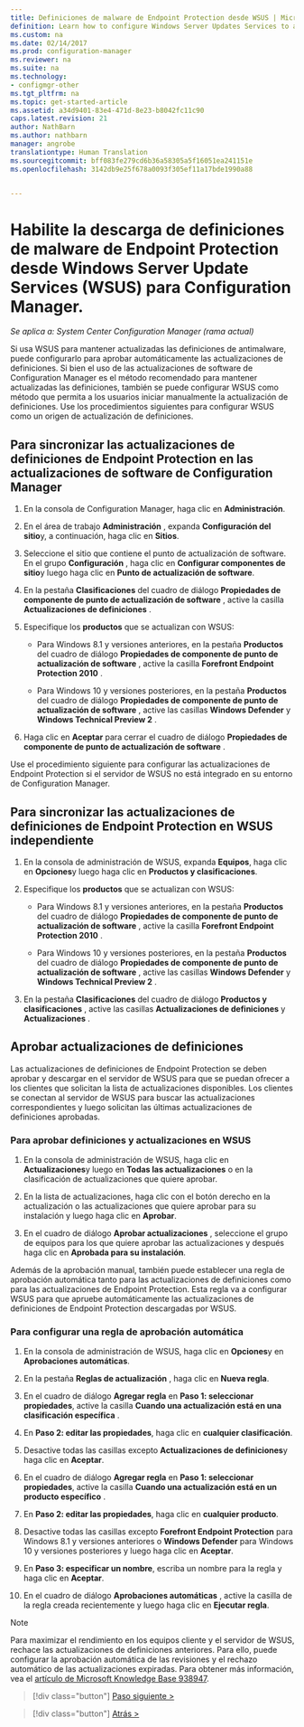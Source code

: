 ```yaml
---
title: Definiciones de malware de Endpoint Protection desde WSUS | Microsoft Docs
definition: Learn how to configure Windows Server Updates Services to auto-approve definition updates.
ms.custom: na
ms.date: 02/14/2017
ms.prod: configuration-manager
ms.reviewer: na
ms.suite: na
ms.technology:
- configmgr-other
ms.tgt_pltfrm: na
ms.topic: get-started-article
ms.assetid: a34d9401-83e4-471d-8e23-b8042fc11c90
caps.latest.revision: 21
author: NathBarn
ms.author: nathbarn
manager: angrobe
translationtype: Human Translation
ms.sourcegitcommit: bff083fe279cd6b36a58305a5f16051ea241151e
ms.openlocfilehash: 3142db9e25f678a0093f305ef11a17bde1990a88


---
```


# <a name="enable-endpoint-protection-malware-definitions-to-download-from-windows-server-update-services-wsus-for-configuration-manager"></a>Habilite la descarga de definiciones de malware de Endpoint Protection desde Windows Server Update Services (WSUS) para Configuration Manager.

*Se aplica a: System Center Configuration Manager (rama actual)*

 Si usa WSUS para mantener actualizadas las definiciones de antimalware, puede configurarlo para aprobar automáticamente las actualizaciones de definiciones. Si bien el uso de las actualizaciones de software de Configuration Manager es el método recomendado para mantener actualizadas las definiciones, también se puede configurar WSUS como método que permita a los usuarios iniciar manualmente la actualización de definiciones. Use los procedimientos siguientes para configurar WSUS como un origen de actualización de definiciones.

## <a name="to-synchronize-endpoint-protection-definition-updates-in-configuration-manager-software-updates"></a>Para sincronizar las actualizaciones de definiciones de Endpoint Protection en las actualizaciones de software de Configuration Manager

1.  En la consola de Configuration Manager, haga clic en **Administración**.

2.  En el área de trabajo **Administración** , expanda **Configuración del sitio**y, a continuación, haga clic en **Sitios**.

3.  Seleccione el sitio que contiene el punto de actualización de software. En el grupo **Configuración** , haga clic en **Configurar componentes de sitio**y luego haga clic en **Punto de actualización de software**.

4.  En la pestaña **Clasificaciones** del cuadro de diálogo **Propiedades de componente de punto de actualización de software** , active la casilla **Actualizaciones de definiciones** .

5.  Especifique los **productos** que se actualizan con WSUS:

    -   Para Windows 8.1 y versiones anteriores, en la pestaña **Productos** del cuadro de diálogo **Propiedades de componente de punto de actualización de software** , active la casilla **Forefront Endpoint Protection 2010** .

    -   Para Windows 10 y versiones posteriores, en la pestaña **Productos** del cuadro de diálogo **Propiedades de componente de punto de actualización de software** , active las casillas **Windows Defender** y **Windows Technical Preview 2** .

6.  Haga clic en **Aceptar** para cerrar el cuadro de diálogo **Propiedades de componente de punto de actualización de software** .

 Use el procedimiento siguiente para configurar las actualizaciones de Endpoint Protection si el servidor de WSUS no está integrado en su entorno de Configuration Manager.

## <a name="to-synchronize-endpoint-protection-definition-updates-in-standalone-wsus"></a>Para sincronizar las actualizaciones de definiciones de Endpoint Protection en WSUS independiente

1.  En la consola de administración de WSUS, expanda **Equipos**, haga clic en **Opciones**y luego haga clic en **Productos y clasificaciones**.

2.  Especifique los **productos** que se actualizan con WSUS:

    -   Para Windows 8.1 y versiones anteriores, en la pestaña **Productos** del cuadro de diálogo **Propiedades de componente de punto de actualización de software** , active la casilla **Forefront Endpoint Protection 2010** .

    -   Para Windows 10 y versiones posteriores, en la pestaña **Productos** del cuadro de diálogo **Propiedades de componente de punto de actualización de software** , active las casillas **Windows Defender** y **Windows Technical Preview 2** .

3.  En la pestaña **Clasificaciones** del cuadro de diálogo **Productos y clasificaciones** , active las casillas **Actualizaciones de definiciones** y **Actualizaciones** .

## <a name="approving-definition-updates"></a>Aprobar actualizaciones de definiciones
 Las actualizaciones de definiciones de Endpoint Protection se deben aprobar y descargar en el servidor de WSUS para que se puedan ofrecer a los clientes que solicitan la lista de actualizaciones disponibles. Los clientes se conectan al servidor de WSUS para buscar las actualizaciones correspondientes y luego solicitan las últimas actualizaciones de definiciones aprobadas.

### <a name="to-approve-definitions-and-updates-in-wsus"></a>Para aprobar definiciones y actualizaciones en WSUS

1.  En la consola de administración de WSUS, haga clic en **Actualizaciones**y luego en **Todas las actualizaciones** o en la clasificación de actualizaciones que quiere aprobar.

2.  En la lista de actualizaciones, haga clic con el botón derecho en la actualización o las actualizaciones que quiere aprobar para su instalación y luego haga clic en **Aprobar**.

3.  En el cuadro de diálogo **Aprobar actualizaciones** , seleccione el grupo de equipos para los que quiere aprobar las actualizaciones y después haga clic en **Aprobada para su instalación**.

 Además de la aprobación manual, también puede establecer una regla de aprobación automática tanto para las actualizaciones de definiciones como para las actualizaciones de Endpoint Protection. Esta regla va a configurar WSUS para que apruebe automáticamente las actualizaciones de definiciones de Endpoint Protection descargadas por WSUS.

### <a name="to-configure-an-automatic-approval-rule"></a>Para configurar una regla de aprobación automática

1.  En la consola de administración de WSUS, haga clic en **Opciones**y en **Aprobaciones automáticas**.

2.  En la pestaña **Reglas de actualización** , haga clic en **Nueva regla**.

3.  En el cuadro de diálogo **Agregar regla** en **Paso 1: seleccionar propiedades**, active la casilla **Cuando una actualización está en una clasificación específica** .

4.  En **Paso 2: editar las propiedades**, haga clic en **cualquier clasificación**.

5.  Desactive todas las casillas excepto **Actualizaciones de definiciones**y haga clic en **Aceptar**.

6.  En el cuadro de diálogo **Agregar regla** en **Paso 1: seleccionar propiedades**, active la casilla **Cuando una actualización está en un producto específico** .

7.  En **Paso 2: editar las propiedades**, haga clic en **cualquier producto**.

8.  Desactive todas las casillas excepto **Forefront Endpoint Protection** para Windows 8.1 y versiones anteriores o **Windows Defender** para Windows 10 y versiones posteriores y luego haga clic en **Aceptar**.

9. En **Paso 3: especificar un nombre**, escriba un nombre para la regla y haga clic en **Aceptar**.

10. En el cuadro de diálogo **Aprobaciones automáticas** , active la casilla de la regla creada recientemente y luego haga clic en **Ejecutar regla**.

> [!NOTE]
>  Para maximizar el rendimiento en los equipos cliente y el servidor de WSUS, rechace las actualizaciones de definiciones anteriores. Para ello, puede configurar la aprobación automática de las revisiones y el rechazo automático de las actualizaciones expiradas. Para obtener más información, vea el [artículo de Microsoft Knowledge Base 938947](http://go.microsoft.com/fwlink/p/?LinkId=204078).

> [!div class="button"]
[Paso siguiente >](endpoint-antimalware-policies.md)

> [!div class="button"]
[Atrás >](endpoint-configure-alerts.md)



<!--HONumber=Dec16_HO3-->


